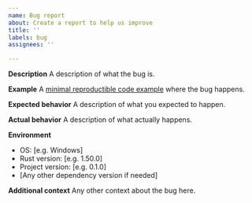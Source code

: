 ```yaml
---
name: Bug report
about: Create a report to help us improve
title: ''
labels: bug
assignees: ''

---
```


**Description**
A description of what the bug is.

**Example**
A [minimal reproductible code example](https://stackoverflow.com/help/minimal-reproducible-example) where the bug happens.

**Expected behavior**
A description of what you expected to happen.

**Actual behavior**
A description of what actually happens.

**Environment**
 - OS: [e.g. Windows]
 - Rust version: [e.g. 1.50.0]
 - Project version: [e.g. 0.1.0]
 - [Any other dependency version if needed]

**Additional context**
Any other context about the bug here.
